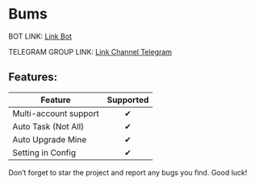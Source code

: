 # Bums

BOT LINK: [Link Bot](https://t.me/bums/app?startapp=ref_daYEvB6f)

TELEGRAM GROUP LINK: [Link Channel Telegram](https://t.me/UxScript)

## Features:
| Feature                        | Supported |
|--------------------------------|:---------:|
| Multi-account support          |     ✔     |
| Auto Task (Not All)            |     ✔     |
| Auto Upgrade Mine              |     ✔     |
| Setting in Config              |     ✔     |

Don’t forget to star the project and report any bugs you find. Good luck!
